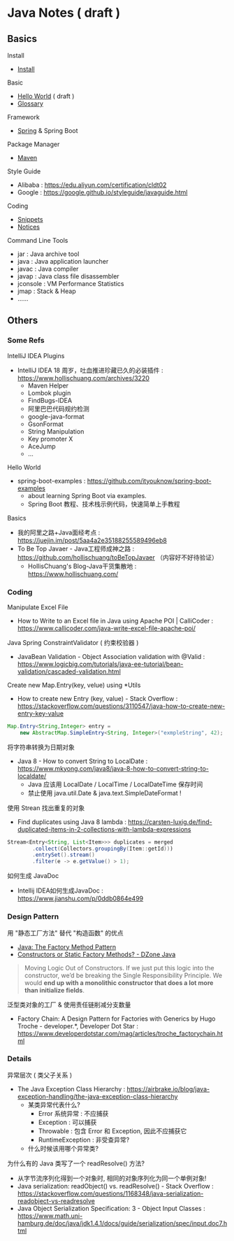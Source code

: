 # Java Notes ( draft )

## Basics

Install

- [Install](/java/install.md)

Basic

- [Hello World](/java/hello-java.md) ( draft )
- [Glossary](/java/glossary.md)

Framework

- [Spring](/java/spring.md) & Spring Boot

<!-- Already moved to Home's README.md -->
<!-- - [Spock](/java/spock.md) - Unit Tests -->

Package Manager

- [Maven](/java/maven.md)

Style Guide

- Alibaba : https://edu.aliyun.com/certification/cldt02
- Google : https://google.github.io/styleguide/javaguide.html

Coding

- [Snippets](/java/code-snippets/code-snippets.md)
- [Notices](/java/notices.md)

Command Line Tools

- jar : Java archive tool
- java : Java application launcher
- javac : Java compiler
- javap : Java class file disassembler
- jconsole : VM Performance Statistics
- jmap : Stack & Heap
- ……

## Others

### Some Refs

IntelliJ IDEA Plugins

- IntelliJ IDEA 18 周岁，吐血推进珍藏已久的必装插件 : https://www.hollischuang.com/archives/3220
    - Maven Helper
    - Lombok plugin
    - FindBugs-IDEA
    - 阿里巴巴代码规约检测
    - google-java-format
    - GsonFormat
    - String Manipulation
    - Key promoter X
    - AceJump
    - …

Hello World

- spring-boot-examples : https://github.com/ityouknow/spring-boot-examples
    - about learning Spring Boot via examples.
    - Spring Boot 教程、技术栈示例代码，快速简单上手教程

Basics

- 我的阿里之路+Java面经考点 : https://juejin.im/post/5aa4a2e35188255589496eb8
- To Be Top Javaer - Java工程师成神之路 : https://github.com/hollischuang/toBeTopJavaer （内容好不好待验证）
    - HollisChuang's Blog-Java干货集散地 : https://www.hollischuang.com/

### Coding

Manipulate Excel File

- How to Write to an Excel file in Java using Apache POI | CalliCoder : https://www.callicoder.com/java-write-excel-file-apache-poi/

Java Spring ConstraintValidator ( 约束校验器 )

- JavaBean Validation - Object Association validation with @Valid
  : https://www.logicbig.com/tutorials/java-ee-tutorial/bean-validation/cascaded-validation.html

Create new Map.Entry(key, velue) using \*Utils

- How to create new Entry (key, value) - Stack Overflow : https://stackoverflow.com/questions/3110547/java-how-to-create-new-entry-key-value

```java
Map.Entry<String,Integer> entry =
    new AbstractMap.SimpleEntry<String, Integer>("exmpleString", 42);
```

将字符串转换为日期对象

- Java 8 - How to convert String to LocalDate : https://www.mkyong.com/java8/java-8-how-to-convert-string-to-localdate/
    - Java 应该用 LocalDate / LocalTime / LocalDateTime 保存时间
    - 禁止使用 java.util.Date & java.text.SimpleDateFormat !

使用 Strean 找出重复的对象

- Find duplicates using Java 8 lambda : https://carsten-luxig.de/find-duplicated-items-in-2-collections-with-lambda-expressions

```java
Stream<Entry<String, List<Item>>> duplicates = merged
        .collect(Collectors.groupingBy(Item::getId)))
        .entrySet().stream()
        .filter(e -> e.getValue() > 1);
```

如何生成 JavaDoc

- Intellij IDEA如何生成JavaDoc : https://www.jianshu.com/p/0ddb0864e499

### Design Pattern

用 "静态工厂方法" 替代 "构造函数" 的优点

- [Java: The Factory Method Pattern](http://t.cn/E9O7ZRI )
- [Constructors or Static Factory Methods? - DZone Java]( http://t.cn/E9Oq9qC )

> Moving Logic Out of Constructors. If we just put this logic into the constructor, we’d be breaking the Single Responsibility Principle. We would **end up with a monolithic constructor that does a lot more than initialize fields**.

泛型类对象的工厂 & 使用责任链削减分支数量

- Factory Chain: A Design Pattern for Factories with Generics by Hugo Troche - developer.*, Developer Dot Star : https://www.developerdotstar.com/mag/articles/troche_factorychain.html

### Details

异常层次 ( 类父子关系 )

- The Java Exception Class Hierarchy : https://airbrake.io/blog/java-exception-handling/the-java-exception-class-hierarchy
    - 某类异常代表什么?
        - Error 系统异常 : 不应捕获
        - Exception : 可以捕获
        - Throwable : 包含 Error 和 Exception, 因此不应捕获它
        - RuntimeException : 非受查异常?
    - 什么时候该用哪个异常类?

为什么有的 Java 类写了一个 readResolve() 方法?

- 从字节流序列化得到一个对象时, 相同的对象序列化为同一个单例对象!
- Java serialization: readObject() vs. readResolve() - Stack Overflow : https://stackoverflow.com/questions/1168348/java-serialization-readobject-vs-readresolve
- Java Object Serialization Specification: 3 - Object Input Classes : https://www.math.uni-hamburg.de/doc/java/jdk1.4.1/docs/guide/serialization/spec/input.doc7.html
